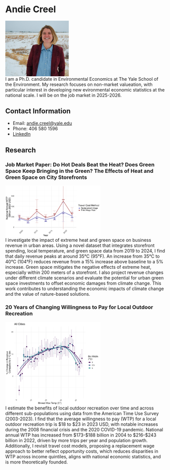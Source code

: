 # Andie Creel 

<div style="display: flex; align-items: center; flex-wrap: wrap;">
  <img src="photos/DSC_0101.jpg" alt="Andie Creel" style="width: 100%; max-width: 200px; height: auto; margin-right: 20px;">
  <div style="flex: 1 1 300px;">
    I am a Ph.D. candidate in Environmental Economics at The Yale School of the Environment. My research focuses on non-market valueation, with particular interest in developing new evironmental economic statistics at the national scale. I will be on the job market in 2025-2026.
  </div>
</div>

## Contact Information
- Email: andie.creel@yale.edu
- Phone: 406 580 1596
- [LinkedIn](https://www.linkedin.com/in/andie-creel-7552b9b1/e)

## Research

### Job Market Paper: Do Hot Deals Beat the Heat? Does Green Space Keep Bringing in the Green? The Effects of Heat and Green Space on City Storefronts
<div style="display: flex; align-items: center; flex-wrap: wrap;">
  <img src="figures/pref_WTP_national.png" alt="Figure 1" style="width: 100%; max-width: 300px; height: auto; margin-right: 20px;">
  <div style="flex: 1 1 300px;">
    I investigate the impact of extreme heat and green space on business revenue in urban areas. Using a novel dataset that integrates storefront spending, local temperature, and green space data from 2019 to 2024, I find that daily revenue peaks at around 35°C (95°F). An increase from 35°C to 40°C (104°F) reduces revenue from a 15% increase above baseline to a 5% increase. Green space mitigates the negative effects of extreme heat, especially within 200 meters of a storefront. I also project revenue changes under different climate scenarios and evaluate the potential for urban green space investments to offset economic damages from climate change. This work contributes to understanding the economic impacts of climate change and the value of nature-based solutions.
  </div>
</div>

### 20 Years of Changing Willingness to Pay for Local Outdoor Recreation
<div style="display: flex; align-items: center; flex-wrap: wrap;">
  <img src="figures/plot_all_cities.jpg" alt="Figure 2" style="width: 100%; max-width: 300px; height: auto; margin-right: 20px;">
  <div style="flex: 1 1 300px;">
    I estimate the benefits of local outdoor recreation over time and across different sub-populations using data from the American Time Use Survey (2003-2023). I find that the average willingness to pay (WTP) for a local outdoor recreation trip is $18 to $23 in 2023 USD, with notable increases during the 2008 financial crisis and the 2020 COVID-19 pandemic. National annual WTP has increased from $173-$188 billion in 2004 to $216-$243 billion in 2022, driven by more trips per year and population growth. Additionally, I revisit travel cost models, proposing a replacement wage approach to better reflect opportunity costs, which reduces disparities in WTP across income quintiles, aligns with national economic statistics, and is more theoretically founded.
  </div>
</div>



